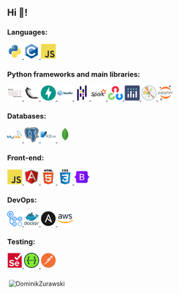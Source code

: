 <h2 align="left">Hi 👋! </h2>

### Languages:
<p>
  <a href="https://www.python.org" target="_blank">
    <img src="https://github.com/devicons/devicon/blob/master/icons/python/python-original.svg" title="Python" alt="Python" width="35" height="35"/>
  </a>
  <a href="https://en.wikipedia.org/wiki/C_(programming_language)" target="_blank">
    <img src="https://github.com/devicons/devicon/blob/master/icons/c/c-original.svg" title="C" alt="C" width="35" height="35"/>
  </a>
  <a href="https://developer.mozilla.org/en-US/docs/Web/JavaScript" target="_blank">
    <img src="https://github.com/devicons/devicon/blob/master/icons/javascript/javascript-original.svg" title="JavaScript" alt="JavaScript" width="35" height="35"/>
  </a>
</p>

### Python frameworks and main libraries:
<p>
  <a href="https://www.djangoproject.com/" target="_blank">
    <img src="https://github.com/devicons/devicon/blob/master/icons/djangorest/djangorest-original-wordmark.svg" title="Django" alt="Django" width="35" height="35"/>
  </a>
  <a href="https://flask.palletsprojects.com/" target="_blank">
    <img src="https://github.com/devicons/devicon/blob/master/icons/flask/flask-original.svg" title="Flask" alt="Flask" width="35" height="35"/>
  </a>
  <a href="https://fastapi.tiangolo.com/" target="_blank">
    <img src="https://github.com/devicons/devicon/blob/master/icons/fastapi/fastapi-original.svg" title="FastApi" alt="FastApi" width="35" height="35"/>
  </a>
  <a href="https://numpy.org/" target="_blank">
    <img src="https://github.com/devicons/devicon/blob/master/icons/numpy/numpy-original-wordmark.svg" title="Numpy" alt="Numpy" width="35" height="35"/>
  </a>
  <a href="https://pandas.pydata.org/" target="_blank">
    <img src="https://github.com/devicons/devicon/blob/master/icons/pandas/pandas-original.svg" title="Pandas" alt="Pandas" width="35" height="35"/>
  </a>
  <a href="https://spark.apache.org/docs/latest/api/python/" target="_blank">
    <img src="https://github.com/devicons/devicon/blob/master/icons/apachespark/apachespark-original-wordmark.svg" title="PySpark" alt="PySpark" width="35" height="35"/>
  </a>
  <a href="https://opencv.org/" target="_blank">
    <img src="https://github.com/devicons/devicon/blob/master/icons/opencv/opencv-original.svg" title="OpenCV" alt="OpenCV" width="35" height="35"/>
  </a>
  <a href="https://plotly.com/" target="_blank">
    <img src="https://github.com/devicons/devicon/blob/master/icons/plotly/plotly-original.svg" title="Plotly" alt="Plotly" width="35" height="35"/>
  </a>
  <a href="https://matplotlib.org/" target="_blank">
    <img src="https://github.com/devicons/devicon/blob/master/icons/matplotlib/matplotlib-original.svg" title="Matplotlib" alt="Matplotlib" width="35" height="35"/>
  </a>
  <a href="https://jupyter.org/" target="_blank">
    <img src="https://github.com/devicons/devicon/blob/master/icons/jupyter/jupyter-original-wordmark.svg" title="Jupyter" alt="Jupyter" width="35" height="35"/>
  </a>
</p>

### Databases:
<p>
  <a href="https://www.mysql.com/" target="_blank">
    <img src="https://github.com/devicons/devicon/blob/master/icons/mysql/mysql-original-wordmark.svg" title="MySQL" alt="MySQL" width="35" height="35"/>
  </a>
  <a href="https://www.postgresql.org/" target="_blank">
    <img src="https://github.com/devicons/devicon/blob/master/icons/postgresql/postgresql-original.svg" title="Postgres" alt="Postgres" width="35" height="35"/>
  </a>
  <a href="https://www.sqlite.org/index.html" target="_blank">
    <img src="https://github.com/devicons/devicon/blob/master/icons/sqlite/sqlite-original-wordmark.svg" title="SQLite" alt="SQLite" width="35" height="35"/>
  </a>
  <a href="https://www.mongodb.com/" target="_blank">
    <img src="https://github.com/devicons/devicon/blob/master/icons/mongodb/mongodb-original.svg" title="MongoDB" alt="MongoDB" width="35" height="35"/>
  </a>
</p>

### Front-end:
<p>
  <a href="https://developer.mozilla.org/en-US/docs/Web/JavaScript" target="_blank">
    <img src="https://github.com/devicons/devicon/blob/master/icons/javascript/javascript-original.svg" title="JavaScript" alt="JavaScript" width="35" height="35"/>
  </a>
  <a href="https://angular.io/" target="_blank">
    <img src="https://github.com/devicons/devicon/blob/master/icons/angularjs/angularjs-original.svg" title="Angular" alt="Angular" width="35" height="35"/>
  </a>
  <a href="https://developer.mozilla.org/en-US/docs/Web/HTML" target="_blank">
    <img src="https://github.com/devicons/devicon/blob/master/icons/html5/html5-original-wordmark.svg" title="HTML" alt="HTML" width="35" height="35"/>
  </a>
  <a href="https://developer.mozilla.org/en-US/docs/Web/CSS" target="_blank">
    <img src="https://github.com/devicons/devicon/blob/master/icons/css3/css3-original-wordmark.svg" title="CSS" alt="CSS" width="35" height="35"/>
  </a>
  <a href="https://getbootstrap.com/" target="_blank">
    <img src="https://github.com/devicons/devicon/blob/master/icons/bootstrap/bootstrap-original.svg" title="Bootstrap" alt="Bootstrap" width="35" height="35"/>
  </a>
</p>

### DevOps:
<p>
  <a href="https://github.com/features/actions" target="_blank">
    <img src="https://github.com/devicons/devicon/blob/master/icons/githubactions/githubactions-original.svg" title="GitHub Actions" alt="GitHub Actions" width="35" height="35"/>
  </a>
  <a href="https://www.docker.com/" target="_blank">
    <img src="https://github.com/devicons/devicon/blob/master/icons/docker/docker-original-wordmark.svg" title="Docker" alt="Docker" width="35" height="35"/>
  </a>
  <a href="https://www.ansible.com/" target="_blank">
    <img src="https://github.com/devicons/devicon/blob/master/icons/ansible/ansible-original.svg" title="Ansible" alt="Ansible" width="35" height="35"/>
  </a>
  <a href="https://aws.amazon.com/" target="_blank">
    <img src="https://github.com/devicons/devicon/blob/master/icons/amazonwebservices/amazonwebservices-original-wordmark.svg" title="AWS" alt="AWS" width="35" height="35"/>
  </a>
</p>

### Testing:
<p>
  <a href="https://www.selenium.dev/" target="_blank">
    <img src="https://github.com/devicons/devicon/blob/master/icons/selenium/selenium-original.svg" title="Selenium" alt="Selenium" width="35" height="35"/>
  </a>
  <a href="https://swagger.io/" target="_blank">
    <img src="https://github.com/devicons/devicon/blob/master/icons/swagger/swagger-original.svg" title="Swagger" alt="Swagger" width="35" height="35"/>
  </a>
  <a href="https://www.postman.com/" target="_blank">
    <img src="https://github.com/devicons/devicon/blob/master/icons/postman/postman-original.svg" title="Postman" alt="Postman" width="35" height="35"/>
  </a>
</p>

###
<p>&nbsp;<img align="center" src="https://github-readme-stats.vercel.app/api?username=DominikZurawski&show_icons=true" alt="DominikZurawski" /></p>
